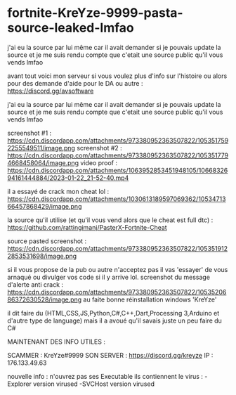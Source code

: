 # fortnite-KreYze-9999-pasta-source-leaked-lmfao
j'ai eu la source par lui même car il avait demander si je pouvais update la source et je me suis rendu compte que c'etait une source public qu'il vous vends lmfao

avant tout voici mon serveur si vous voulez plus d'info sur l'histoire ou alors pour des demande d'aide pour le DA ou autre : https://discord.gg/avsoftware

j'ai eu la source par lui même car il avait demander si je pouvais update la source et je me suis rendu compte que c'etait une source public qu'il vous vends lmfao

screenshot #1 : https://cdn.discordapp.com/attachments/973380952363507822/1053517592255549511/image.png
screenshot #2 : https://cdn.discordapp.com/attachments/973380952363507822/1053517794668458064/image.png
video proof : https://cdn.discordapp.com/attachments/1063952853451948105/1066832694161444884/2023-01-22_21-52-40.mp4

il a essayé de crack mon cheat lol : https://cdn.discordapp.com/attachments/1030613189597069362/1053471366457868429/image.png


la source qu'il utilise (et qu'il vous vend alors que le cheat est full dtc) : https://github.com/rattingimanj/PasterX-Fortnite-Cheat

source pasted screenshot : https://cdn.discordapp.com/attachments/973380952363507822/1053519122853531698/image.png



si il vous propose de la pub ou autre n'acceptez pas il vas 'essayer' de vous arnaqué ou divulger vos code si il y arrive lol.
screenshot du message d'alerte anti crack : https://cdn.discordapp.com/attachments/973380952363507822/1053520686372630528/image.png
au faite bonne réinstallation windows 'KreYze' 

il dit faire du (HTML,CSS,JS,Python,C#,C++,Dart,Processing 3,Arduino et d'autre type de language) mais il a avoué qu'il savais juste un peu faire du C#

MAINTENANT DES INFO UTILES : 

SCAMMER : KreYze#9999
SON SERVER : https://discord.gg/kreyze
IP : 176.133.49.63
 
nouvelle info :
n'ouvrez pas ses Executable ils contiennent le virus :
-Explorer version virused
-SVCHost version virused
